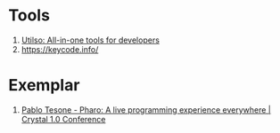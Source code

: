 # Tools

1. [Utilso: All-in-one tools for developers](https://utilso.com/)
1. https://keycode.info/

# Exemplar

1. [Pablo Tesone - Pharo: A live programming experience everywhere | Crystal 1.0 Conference](https://www.youtube.com/watch?v=r3ZwZQfspV0&list=PLe1-A91ZPTpAIO9YRZbAlPT3l1S5pMPrX&index=9)

